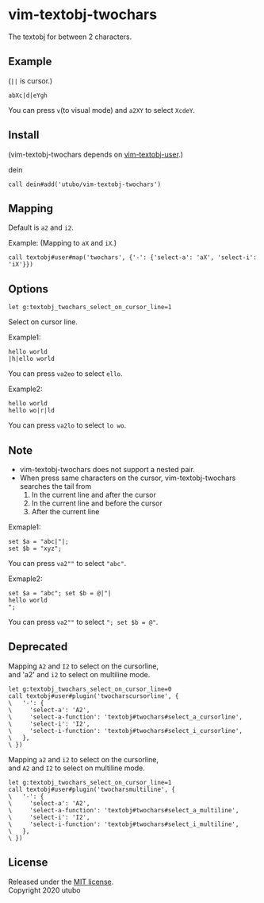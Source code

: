 # vim-textobj-twochars

The textobj for between 2 characters.

## Example
(`||` is cursor.)
```
abXc|d|eYgh
```
You can press `v`(to visual mode) and `a2XY` to select `XcdeY`.

## Install
(vim-textobj-twochars depends on [vim-textobj-user](https://github.com/kana/vim-textobj-user).)

dein
```vimscript
call dein#add('utubo/vim-textobj-twochars')
```

## Mapping
Default is `a2` and `i2`.

Example: (Mapping to `aX` and `iX`.)
```vimscript
call textobj#user#map('twochars', {'-': {'select-a': 'aX', 'select-i': 'iX'}})
```

## Options
```
let g:textobj_twochars_select_on_cursor_line=1
```
Select on cursor line.

Example1:
```
hello world
|h|ello world
```
You can press `va2eo` to select `ello`.

Example2:
```
hello world
hello wo|r|ld
```
You can press `va2lo` to select `lo wo`.


## Note
- vim-textobj-twochars does not support a nested pair.
- When press same characters on the cursor, vim-textobj-twochars searches the tail from
  1. In the current line and after the cursor  
  2. In the current line and before the cursor  
  3. After the current line  

Exmaple1:
```
set $a = "abc|"|;
set $b = "xyz";
```
You can press `va2""` to select `"abc"`.

Exmaple2:
```
set $a = "abc"; set $b = @|"|
hello world
";
```
You can press `va2""` to select `"; set $b = @"`.


## Deprecated

Mapping `A2` and `I2` to select on the cursorline,  
and 'a2' and `i2` to select on multiline mode.
```vimscript
let g:textobj_twochars_select_on_cursor_line=0
call textobj#user#plugin('twocharscursorline', {
\   '-': {
\     'select-a': 'A2',
\     'select-a-function': 'textobj#twochars#select_a_cursorline',
\     'select-i': 'I2',
\     'select-i-function': 'textobj#twochars#select_i_cursorline',
\   },
\ })
```

Mapping `a2` and `i2` to select on the cursorline,  
and `A2` and `I2` to select on multiline mode.
```vimscript
let g:textobj_twochars_select_on_cursor_line=1
call textobj#user#plugin('twocharsmultiline', {
\   '-': {
\     'select-a': 'A2',
\     'select-a-function': 'textobj#twochars#select_a_multiline',
\     'select-i': 'I2',
\     'select-i-function': 'textobj#twochars#select_i_multiline',
\   },
\ })
```

## License
Released under the [MIT license](https://opensource.org/licenses/mit-license.php).  
Copyright 2020 utubo  
